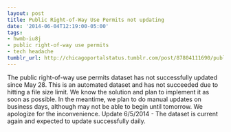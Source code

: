 ```yaml
---
layout: post
title: Public Right-of-Way Use Permits not updating
date: '2014-06-04T12:19:00-05:00'
tags:
- hwmb-iu8j
- public right-of-way use permits
- tech headache
tumblr_url: http://chicagoportalstatus.tumblr.com/post/87804111690/public-right-of-way-use-permits-not-updating
---
```



The public right-of-way use permits dataset has not successfully updated since May 28. This is an automated dataset and has not succeeded due to hitting a file size limit. We know the solution and plan to implement it as soon as possible. In the meantime, we plan to do manual updates on business days, although may not be able to begin until tomorrow.
We apologize for the inconvenience.
Update 6/5/2014 - The dataset is current again and expected to update successfully daily.
